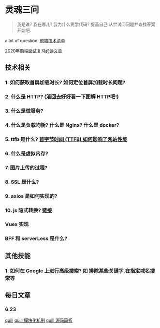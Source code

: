 # 灵魂三问

> 我是谁? 我在哪儿? 我为什么要学代码? 提高自己,从尝试问问题并查找答案开始吧.

a lot of question: [前端技术清单](https://juejin.im/post/5bdfb387e51d452c8e0aa902#heading-12)

[2020年前端面试复习必读文章](https://juejin.im/post/5e8b163ff265da47ee3f54a6#heading-9)
## 技术相关

### 1. 如何获取首屏加载时长? 如何定位首屏加载时长问题?

### 2. 什么是 HTTP? (滚回去好好看一下图解 HTTP吧!)

### 3. 什么是微服务?

### 4. 什么是负载均衡? 什么是 Nginx? 什么是 docker?

### 5. ttfb 是什么? [首字节时间 (TTFB) 如何影响了网站性能](https://juejin.im/post/5e392ba6f265da57584d9227)

### 6. 什么是虚拟内存?

### 7. 图片上传的过程?

### 8. SSL 是什么?

### 9. axios 是如何实现的?

### 10. js 隐式转换? [链接](https://juejin.im/post/5a7172d9f265da3e3245cbca#heading-2)

### Vuex 实现

### BFF 和 serverLess 是什么?



## 其他技能

### 1. 如何在 Google 上进行高级搜索? 如 排除某些关键字,在指定域名搜索等

## 每日文章

### 6.23
[quill](https://juejin.im/post/5cd04efc6fb9a03247156ff4)
[quill 模块化机制](https://juejin.im/post/5e574c5ef265da57375c4260)
[quill 源码简析](https://juejin.im/post/5e3a2ca5518825495853b173)


